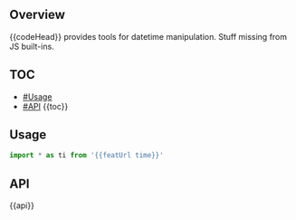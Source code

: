 ## Overview

{{codeHead}} provides tools for datetime manipulation. Stuff missing from JS built-ins.

## TOC

* [#Usage](#usage)
* [#API](#api)
{{toc}}

## Usage

```js
import * as ti from '{{featUrl time}}'
```

## API

{{api}}
